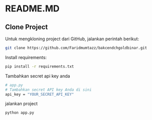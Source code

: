 # README.MD

## Clone Project
Untuk mengkloning project dari GitHub, jalankan perintah berikut:

```bash
git clone https://github.com/Faridmumtazz/bakcendchgoldbinar.git

```

Install requirements:
```bash
pip install -r requirements.txt
```
Tambahkan secret api key anda
```bash
# app.py
# Tambahkan secret API key Anda di sini
api_key = "YOUR_SECRET_API_KEY"
```

jalankan project
```bash
python app.py
```
